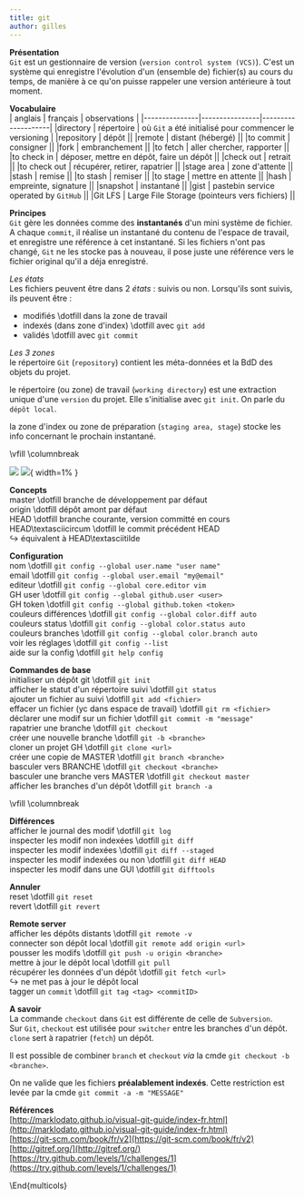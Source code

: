 ```yaml
---
title: git
author: gilles
---
```


**Présentation**  
`Git` est un gestionnaire de version (`version control system (VCS)`).
C'est un système qui enregistre l'évolution d'un (ensemble de) fichier(s) au cours du temps, de manière à ce qu'on puisse rappeler une version antérieure à tout moment.

**Vocabulaire**  
|		 anglais 		|		 français		 |		observations		|
|---------------|----------------|--------------------|
|directory 			| répertoire			| où `Git` a été initialisé pour commencer le versioning |
|repository 		| dépôt 					|| 
|remote | distant (hébergé)  ||
|to commit | consigner  ||
|fork | embranchement  ||
|to fetch | aller chercher, rapporter  ||
|to check in | déposer, mettre en dépôt, faire un dépôt  ||
|check out | retrait  ||
|to check out | récupérer, retirer, rapatrier  ||
|stage area | zone d'attente  ||
|stash | remise  ||
|to stash | remiser  ||
|to stage | mettre en attente  ||
|hash | empreinte, signature  ||
|snapshot | instantané  ||
|gist | pastebin service operated by `GitHub`  ||
|Git LFS | Large File Storage (pointeurs vers fichiers)  ||

**Principes**  
`Git` gère les données comme des **instantanés** d'un mini système de fichier. A chaque `commit`, il réalise un instantané du contenu de l'espace de travail, et enregistre une référence à cet instantané. Si les fichiers n'ont pas changé, `Git` ne les stocke pas à nouveau, il pose juste une référence vers le fichier original qu'il a déja enregistré.

*Les états*  
Les fichiers peuvent être dans 2 *états* : suivis ou non.
Lorsqu'ils sont suivis, ils peuvent être :  
  + modifiés \dotfill dans la zone de travail  
  + indexés (dans zone d'index) \dotfill avec `git add`  
  + validés \dotfill avec `git commit`  

*Les 3 zones*  
le répertoire `Git` (`repository`) contient les méta-données et la BdD des objets du projet.

le répertoire (ou zone) de travail (`working directory`) est une extraction unique d'une `version` du projet.
Elle s'initialise avec `git init`. On parle du `dépôt local`.

la zone d'index ou zone de préparation (`staging area, stage`) stocke les info concernant le prochain instantané.

\vfill
\columnbreak

![](./images/les3etats.png)
![](./images/null.png){ width=1% }

**Concepts**  
master \dotfill branche de développement par défaut  
origin \dotfill dépôt amont par défaut  
HEAD \dotfill branche courante, version committé en cours  
HEAD\textasciicircum \dotfill le commit précédent HEAD  
$\hookrightarrow$ équivalent à HEAD\textasciitilde  

**Configuration**  
nom \dotfill `git config --global user.name "user name"`  
email \dotfill `git config --global user.email "my@email"`  
editeur \dotfill `git config --global core.editor vim`  
GH user \dotfill `git config --global github.user <user>`  
GH token \dotfill `git config --global github.token <token>`  
couleurs différences \dotfill `git config --global color.diff auto`  
couleurs status \dotfill `git config --global color.status auto`  
couleurs branches \dotfill `git config --global color.branch auto`  
voir les réglages \dotfill `git config --list`  
aide sur la config \dotfill `git help config`  

**Commandes de base**  
initialiser un dépôt git \dotfill `git init`  
afficher le statut d'un répertoire suivi \dotfill `git status`  
ajouter un fichier au suivi \dotfill `git add <fichier>`  
effacer un fichier (yc dans espace de travail) \dotfill `git rm <fichier>`  
déclarer une modif sur un fichier \dotfill `git commit -m "message"`  
rapatrier une branche \dotfill `git checkout`  
créer une nouvelle branche \dotfill `git -b <branche>`  
cloner un projet GH \dotfill `git clone <url>`  
créer une copie de MASTER \dotfill `git branch <branche>`  
basculer vers BRANCHE \dotfill `git checkout <branche>`  
basculer une branche vers MASTER \dotfill `git checkout master`  
afficher les branches d'un dépôt \dotfill `git branch -a`  

\vfill
\columnbreak

**Différences**  
afficher le journal des modif \dotfill `git log`  
inspecter les modif non indexées \dotfill `git diff`  
inspecter les modif indexées \dotfill `git diff --staged`  
inspecter les modif indexées ou non \dotfill `git diff HEAD`  
inspecter les modif dans une GUI \dotfill `git difftools`  

**Annuler**  
reset \dotfill `git reset`  
revert \dotfill `git revert`  

**Remote server**  
afficher les dépôts distants \dotfill `git remote -v`  
connecter son dépôt local \dotfill `git remote add origin <url>`  
pousser les modifs \dotfill `git push -u origin <branche>`  
mettre à jour le dépôt local \dotfill `git pull`  
récupérer les données d'un dépôt \dotfill `git fetch <url>`  
$\hookrightarrow$ ne met pas à jour le dépôt local  
tagger un `commit` \dotfill `git tag <tag> <commitID>`  

**A savoir**  
La commande `checkout` dans `Git` est différente de celle de `Subversion`.  
Sur `Git`, `checkout` est utilisée pour `switcher` entre les branches d'un dépôt.  
`clone` sert à rapatrier (`fetch`) un dépôt.  

Il est possible de combiner `branch` et `checkout` *via* la cmde `git checkout -b <branche>`.  

On ne valide que les fichiers **préalablement indexés**.
Cette restriction est levée par la cmde `git commit -a -m "MESSAGE"`  

**Références**  
[http://marklodato.github.io/visual-git-guide/index-fr.html](http://marklodato.github.io/visual-git-guide/index-fr.html)  
[https://git-scm.com/book/fr/v2](https://git-scm.com/book/fr/v2)  
[http://gitref.org/](http://gitref.org/)  
[https://try.github.com/levels/1/challenges/1](https://try.github.com/levels/1/challenges/1)  

\End{multicols}
